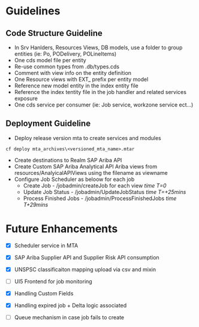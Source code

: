 # Guidelines

## Code Structure Guideline

  - In Srv Hanlders, Resources Views, DB models, use a folder to group entities (ie: Po, PODelivery, POLineItems)
  - One cds model file per entity
  - Re-use common types from .db/types.cds
  - Comment with view info on the entity definition
  - One Resource views with EXT_ prefix per entity model 
  - Reference new model entity in the index entity file
  - Reference the index tentity file in the job handler and related services exposure
  - One cds service per consumer (ie: Job service, workzone service ect...)

## Deployment Guideline  

* Deploy release version mta to create services and modules 
```
cf deploy mta_archives\<versioned_mta_name>.mtar
```
* Create destinations to Realm SAP Ariba API
* Create Custom SAP Ariba Analytical API Ariba views from resources/AnalyicalAPIViews using the filename as viewname
* Configure Job Scheduler as beloow for each job
  * Create Job - /jobadmin/createJob for each view _time T=0_
  * Update Job Status - /jobadmin/UpdateJobStatus _time T=+25mins_
  * Process Finished Jobs - /jobadmin/ProcessFinishedJobs _time T+29mins_

# Future Enhancements

- [X] Scheduler service in MTA
- [X] SAP Ariba Supplier API and Supplier Risk API consumption
- [X] UNSPSC classificaiton mapping upload via csv and mixin
- [ ] UI5 Frontend for job monitoring
- [X] Handling Custom Fields
- [X] Handling expired job + Delta logic associated
- [ ] Queue mechanism in case job fails to create

